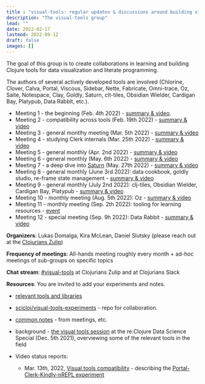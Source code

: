 ```yaml
---
title : "visual-tools: regular updates & discussions around building visual tooling"
description: "The visual-tools group"
lead: ""
date: 2022-02-17
lastmod: 2022-09-12
draft: false
images: []
---
```


The goal of this group is to create collaborations in learning and building Clojure tools for data visualization and literate programming.

The authors of several actively developed tools are involved (Chlorine, Clover, Calva, Portal, Viscous, Sidebar, Nette, Fabricate, Omni-trace, Oz, Saite, Notespace, Clay, Goldly, Saturn, clt-tiles, Obsidian Wielder, Cardigan Bay, Platypub, Data Rabbit, etc.).

* Meeting 1 - the beginning (Feb. 4th 2022) - [summary & video](https://clojureverse.org/t/visual-tools-meeting-1-summary-video/).
* Meeting 2 - compatibility across tools (Feb. 19th 2022) - [summary & video](https://clojureverse.org/t/visual-tools-meeting-2-summary-video/)
* Meeting 3 - general montlhy meeting (Mar. 5th 2022) - [summary & video](https://clojureverse.org/t/visual-tools-meeting-3-summary-video/)
* Meeting 4 - studying Clerk internals (Mar. 25th 2022) - [summary & video](https://clojureverse.org/t/visual-tools-meeting-4-summary-video/)
* Meeting 5 - general monthly (Apr. 2nd 2022) - [summary & video](https://clojureverse.org/t/visual-tools-meeting-5-summary-video/)
* Meeting 6 - general monthly (May. 6th 2022) - [summary & video](https://clojureverse.org/t/visual-tools-meeting-6-summary-video/)
* Meeting 7 - a deep dive into [Saturn](https://gitlab.com/clj-editors/saturn) (May. 27th 2022) - [summary & video](https://clojureverse.org/t/visual-tools-meeting-7-summary-video/)
* Meeting 8 - general monthly (June 3rd 2022): data cookbook, goldly studio, re-frame state management - [summary & video](https://clojureverse.org/t/visual-tools-meeting-8-summary-video-data-cookbook-goldly-studio-re-frame-state-management/)
* Meeting 9 - general monthly (July 2nd 2022): clj-tiles, Obsidian Wielder, Cardigan Bay, Platypub - [summary & video](https://clojureverse.org/t/visual-tools-meeting-9-summary-video-clj-tiles-obsidian-wielder-cardigan-bay-platypub/)
* Meeting 10 - monthly meeting (Aug. 5th 2022): Oz - [summary & video](https://clojureverse.org/t/visual-tools-meeting-10-monthly-meeting-oz/)
* Meeting 11 - monthly meeting (Sep. 2th 2022): tooling for learning resources - [event](https://clojureverse.org/t/clojure-visual-tools-meeting-11-summary-video-tooling-for-learning-resources-a-peek-into-data-rabbit/9321)
* Meeting 12 - special meeting (Sep. 9h 2022): Data Rabbit - [summary & video](https://clojureverse.org/t/clojure-visual-tools-meeting-12-summary-video-data-rabbit/)

**Organizers**: Lukas Domalga, Kira McLean, Daniel Slutsky (please reach out at the [Clojurians Zulip](https://clojurians.zulipchat.com/))

**Frequency of meetings**: All-hands meeting roughly every month + ad-hoc meetings of sub-groups on specific topics

**Chat stream**: [#visual-tools](https://clojurians.zulipchat.com/#narrow/stream/313390-visual-tools) at Clojurians Zulip and at Clojurians Slack

**Resources**:
You are invited to add your experiments and notes.

* [relevant tools and libraries](https://scicloj.github.io/docs/resources/libs/#visual-tools-literate-programming-and-data-visualization)

* [scicloj/visual-tools-experiments](https://github.com/scicloj/visual-tools-experiments) - repo for collaboration.

* [common notes](https://bit.ly/clj-visual-tools-resources) - from meetings, etc.

* background - [the visual tools session](https://www.youtube.com/watch?v=lqb4XlFI-08&list=PLtw0bWXdq7pNyb2NojSGBnCARRuvLxsAc&index=5) at the re:Clojure Data Science Special (Dec. 5th 2021), overviewing some of the relevant tools in the field

* Video status reports:
  * Mar. 13th, 2022, [Visual tools compatibility](https://www.youtube.com/watch?v=e3M4u1XIVTo) - describing the [Portal-Clerk-Kindly-nREPL experiment](https://github.com/scicloj/visual-tools-experiments/tree/main/portal-clerk-kindly-nrepl-1)
